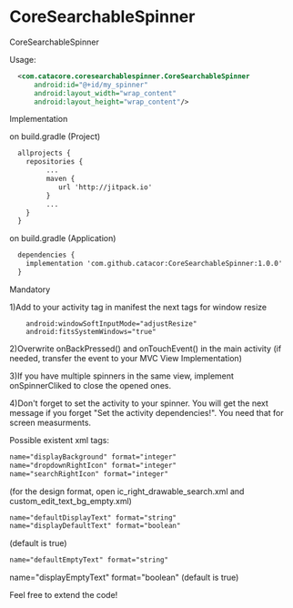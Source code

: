 # CoreSearchableSpinner
CoreSearchableSpinner

Usage:
```xml
  <com.catacore.coresearchablespinner.CoreSearchableSpinner
      android:id="@+id/my_spinner"
      android:layout_width="wrap_content"
      android:layout_height="wrap_content"/>
  ```

Implementation

on build.gradle (Project)
```xml
  allprojects {
    repositories {
         ...
         maven {
            url 'http://jitpack.io'
         }
         ...
    }
  }
```

on build.gradle (Application)
```xml
  dependencies {
    implementation 'com.github.catacor:CoreSearchableSpinner:1.0.0'
  }
```

Mandatory

1)Add to your activity tag in manifest the next tags for window resize

        android:windowSoftInputMode="adjustResize"
        android:fitsSystemWindows="true"
2)Overwrite onBackPressed() and onTouchEvent() in the main activity (if needed, transfer the event to your MVC View Implementation)

3)If you have multiple spinners in the same view, implement onSpinnerCliked to close the opened ones.

4)Don't forget to set the activity to your spinner. You will get the next message if you forget "Set the activity dependencies!". You need that for screen measurments.

Possible existent xml tags:
```xml
name="displayBackground" format="integer"
name="dropdownRightIcon" format="integer"
name="searchRightIcon" format="integer"
```
(for the design format, open ic_right_drawable_search.xml and custom_edit_text_bg_empty.xml)
```xml
name="defaultDisplayText" format="string"
name="displayDefaultText" format="boolean"
```
(default is true)
```xml
name="defaultEmptyText" format="string"
```
name="displayEmptyText" format="boolean"
(default is true)

Feel free to extend the code!

